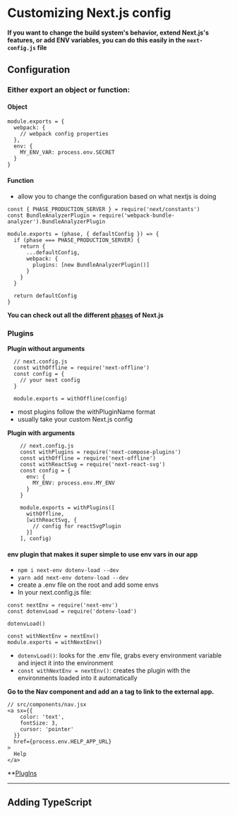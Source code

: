 # Customizing Next.js config
**If you want to change the build system's behavior, extend Next.js's features, or add ENV variables, you can do this easily in the `next-config.js` file**
## Configuration
### Either export an object or function:

#### Object
```
module.exports = {
  webpack: {
    // webpack config properties
  },
  env: {
    MY_ENV_VAR: process.env.SECRET
  }
}
```

#### Function
- allow you to change the configuration based on what nextjs is doing
```
const { PHASE_PRODUCTION_SERVER } = require('next/constants')
const BundleAnalyzerPlugin = require('webpack-bundle-analyzer').BundleAnalyzerPlugin

module.exports = (phase, { defaultConfig }) => {
  if (phase === PHASE_PRODUCTION_SERVER) {
    return {
      ...defaultConfig,
      webpack: {
        plugins: [new BundleAnalyzerPlugin()]
      }
    }
  }

  return defaultConfig
} 
```
**You can check out all the different [phases](https://github.com/vercel/next.js/blob/canary/packages/next/next-server/lib/constants.ts#L1-L4) of Next.js**
### Plugins
**Plugin without arguments**
```
  // next.config.js
  const withOffline = require('next-offline')
  const config = {
    // your next config
  }

  module.exports = withOffline(config)
```

- most plugins follow the withPluginName format
- usually take your custom Next.js config

**Plugin with arguments**
```
    // next.config.js
    const withPlugins = require('next-compose-plugins')
    const withOffline = require('next-offline')
    const withReactSvg = require('next-react-svg')
    const config = {
      env: {
        MY_ENV: process.env.MY_ENV
      }
    }

    module.exports = withPlugins([
      withOffline,
      [withReactSvg, {
        // config for reactSvgPlugin
      }]
    ], config)
```

#### env plugin that makes it super simple to use env vars in our app
- `npm i next-env dotenv-load --dev`
- `yarn add next-env dotenv-load --dev`
- create a .env file on the root and add some envs
- In your next.config.js file:
```
const nextEnv = require('next-env')
const dotenvLoad = require('dotenv-load')

dotenvLoad()

const withNextEnv = nextEnv()
module.exports = withNextEnv()
```
  - `dotenvLoad()`: looks for the .env file, grabs every environment variable and inject it into the environment
  - `const withNextEnv = nextEnv()`: creates the plugin with the environments loaded into it automatically

**Go to the Nav component and add an a tag to link to the external app.**
```
// src/components/nav.jsx
<a sx={{
    color: 'text',
    fontSize: 3,
    cursor: 'pointer'
  }}
  href={process.env.HELP_APP_URL}
>
  Help
</a>
```
**[PlugIns](https://github.com/vercel/next-plugins)
_____
## Adding TypeScript
